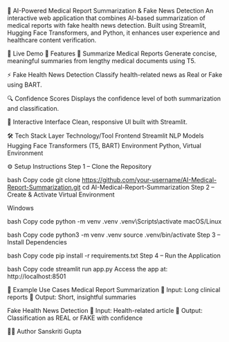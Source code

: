 
📄 AI-Powered Medical Report Summarization & Fake News Detection
An interactive web application that combines AI-based summarization of medical reports with fake health news detection. Built using Streamlit, Hugging Face Transformers, and Python, it enhances user experience and healthcare content verification.

🚀 Live Demo
🚀 Features
🧠 Summarize Medical Reports
Generate concise, meaningful summaries from lengthy medical documents using T5.

⚡ Fake Health News Detection
Classify health-related news as Real or Fake using BART.

🔍 Confidence Scores
Displays the confidence level of both summarization and classification.

🧾 Interactive Interface
Clean, responsive UI built with Streamlit.

🛠️ Tech Stack
Layer	Technology/Tool
Frontend	Streamlit
NLP Models	Hugging Face Transformers (T5, BART)
Environment	Python, Virtual Environment

⚙️ Setup Instructions
Step 1 – Clone the Repository

bash
Copy code
git clone https://github.com/your-username/AI-Medical-Report-Summarization.git
cd AI-Medical-Report-Summarization
Step 2 – Create & Activate Virtual Environment

Windows

bash
Copy code
python -m venv .venv
.venv\Scripts\activate
macOS/Linux

bash
Copy code
python3 -m venv .venv
source .venv/bin/activate
Step 3 – Install Dependencies

bash
Copy code
pip install -r requirements.txt
Step 4 – Run the Application

bash
Copy code
streamlit run app.py
Access the app at: http://localhost:8501

🎯 Example Use Cases
Medical Report Summarization
🔹 Input: Long clinical reports
🔹 Output: Short, insightful summaries

Fake Health News Detection
🔹 Input: Health-related article
🔹 Output: Classification as REAL or FAKE with confidence

👩‍💻 Author
Sanskriti Gupta

